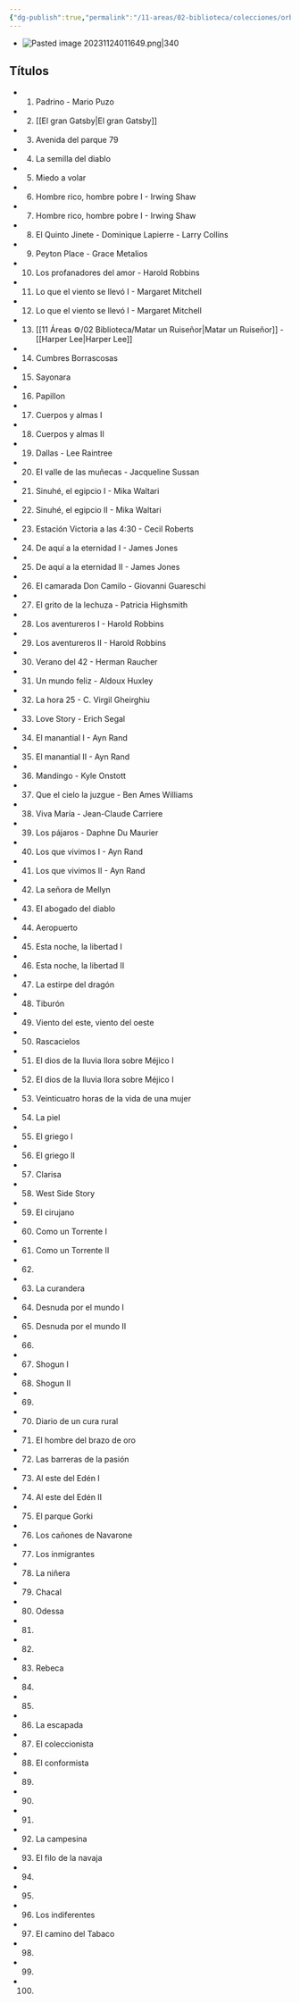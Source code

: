 ```yaml
---
{"dg-publish":true,"permalink":"/11-areas/02-biblioteca/colecciones/orbis-biblioteca-grandes-exitos/","noteIcon":""}
---
```



- ![Pasted image 20231124011649.png|340](/img/user/10%20Entrada%20%F0%9F%9B%92/%F0%9F%92%BE%20Adjuntos/Pasted%20image%2020231124011649.png)
## Títulos
- 1. Padrino - Mario Puzo
- 2. [[El gran Gatsby\|El gran Gatsby]]
- 3. Avenida del parque 79
- 4. La semilla del diablo
- 5. Miedo a volar
- 6. Hombre rico, hombre pobre I - Irwing Shaw
- 7. Hombre rico, hombre pobre I - Irwing Shaw
- 8. El Quinto Jinete - Dominique Lapierre - Larry Collins
- 9. Peyton Place - Grace Metalios
- 10. Los profanadores del amor - Harold Robbins
- 11. Lo que el viento se llevó I - Margaret Mitchell
- 12. Lo que el viento se llevó I - Margaret Mitchell
- 13. [[11 Áreas ⚙/02 Biblioteca/Matar un Ruiseñor\|Matar un Ruiseñor]] - [[Harper Lee\|Harper Lee]]
- 14. Cumbres Borrascosas
- 15. Sayonara
- 16. Papillon
- 17. Cuerpos y almas I
- 18. Cuerpos y almas II
- 19. Dallas - Lee Raintree
- 20. El valle de las muñecas - Jacqueline Sussan
- 21. Sinuhé, el egipcio I - Mika Waltari
- 22. Sinuhé, el egipcio II - Mika Waltari
- 23. Estación Victoria a las 4:30 - Cecil Roberts
- 24. De aquí a la eternidad I - James Jones
- 25. De aquí a la eternidad II - James Jones
- 26. El camarada Don Camilo - Giovanni Guareschi
- 27. El grito de la lechuza - Patricia Highsmith
- 28. Los aventureros I - Harold Robbins
- 29. Los aventureros II - Harold Robbins
- 30. Verano del 42 - Herman Raucher
- 31. Un mundo feliz - Aldoux Huxley
- 32. La hora 25 - C. Virgil Gheirghiu
- 33. Love Story - Erich Segal
- 34. El manantial I - Ayn Rand
- 35. El manantial II - Ayn Rand
- 36. Mandingo - Kyle Onstott
- 37. Que el cielo la juzgue - Ben Ames Williams
- 38. Viva María - Jean-Claude Carriere
- 39. Los pájaros - Daphne Du Maurier
- 40. Los que vivimos I - Ayn Rand
- 41. Los que vivimos II - Ayn Rand
- 42. La señora de Mellyn
- 43. El abogado del diablo
- 44. Aeropuerto
- 45. Esta noche, la libertad I
- 46. Esta noche, la libertad II
- 47. La estirpe del dragón
- 48. Tiburón
- 49. Viento del este, viento del oeste
- 50. Rascacielos
- 51. El dios de la lluvia llora sobre Méjico I
- 52. El dios de la lluvia llora sobre Méjico I
- 53. Veinticuatro horas de la vida de una mujer
- 54. La piel
- 55. El griego I
- 56. El griego II
- 57. Clarisa
- 58. West Side Story
- 59. El cirujano
- 60. Como un Torrente I
- 61. Como un Torrente II
- 62.
- 63. La curandera
- 64. Desnuda por el mundo I
- 65. Desnuda por el mundo II
- 66.
- 67. Shogun I 
- 68. Shogun II
- 69. 
- 70. Diario de un cura rural
- 71. El hombre del brazo de oro
- 72. Las barreras de la pasión
- 73. Al este del Edén I
- 74. Al este del Edén II
- 75. El parque Gorki
- 76. Los cañones de Navarone
- 77. Los inmigrantes
- 78. La niñera
- 79. Chacal
- 80. Odessa
- 81. 
- 82. 
- 83. Rebeca
- 84.
- 85.
- 86. La escapada
- 87. El coleccionista
- 88. El conformista
- 89. 
- 90. 
- 91. 
- 92. La campesina
- 93. El filo de la navaja
- 94. 
- 95.
- 96. Los indiferentes
- 97. El camino del Tabaco
- 98. 
- 99.
- 100. 